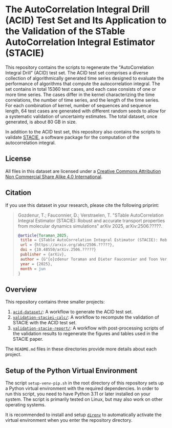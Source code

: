 # The AutoCorrelation Integral Drill (ACID) Test Set and Its Application to the Validation of the STable AutoCorrelation Integral Estimator (STACIE)

This repository contains the scripts to regenerate
the "AutoCorrelation Integral Drill" (ACID) test set.
The ACID test set comprises a diverse collection of algorithmically generated time series
designed to evaluate the performance of algorithms that compute the autocorrelation integral.
The set contains in total 15360 test cases, and each case consists of one or more time series.
The cases differ in the kernel characterizing the time correlations, the number of time series,
and the length of the time series.
For each combination of kernel, number of sequences and sequence length,
64 test cases are generated with different random seeds
to allow for a systematic validation of uncertainty estimates.
The total dataset, once generated, is about 80 GB in size.

In addition to the ACID test set, this repository also contains the scripts to
validate [STACIE](https://molmod.github.io/stacie/),
a software package for the computation of the autocorrelation integral.

## License

All files in this dataset are licensed under a
[Creative Commons Attribution Non Commercial Share Alike 4.0 International](https://creativecommons.org/licenses/by-nc-sa/4.0/legalcode).

## Citation

If you use this dataset in your research, please cite the following priprint:

> Gozdenur, T.; Fauconnier, D.; Verstraelen, T.
> "STable AutoCorrelation Integral Estimator (STACIE): Robust and accurate transport properties from molecular dynamics simulations"
> arXiv 2025, arXiv:2506.?????.
>
> ```bibtex
> @article{Toraman_2025,
>  title = {STable AutoCorrelation Integral Estimator (STACIE): Robust and accurate transport properties from molecular dynamics simulations},
>  url = {https://arxiv.org/abs/2506.?????},
>  doi = {10.48550/arXiv.2506.?????}
>  publisher = {arXiv},
>  author = {G"{o}zdenur Toraman and Dieter Fauconnier and Toon Verstraelen},
>  year = {2025},
>  month = jun
> }
> ```

## Overview

This repository contains three smaller projects:

1. [`acid-dataset/`](acid-dataset/):
   A workflow to generate the ACID test set.
1. [`validation-staciei-calc/`](validation-stacie-calc/):
   A workflow to recompute the validation of STACIE with the ACID test set.
1. [`validation-stacie-report/`](validation-stacie-report/):
   A workflow with post-processing scripts of the validation results
   to regenerate the figures and tables used in the STACIE paper.

The `README.md` files in these directories provide more details about each project.

## Setup of the Python Virtual Environment

The script `setup-venv-pip.sh` in the root directory of this repository
sets up a Python virtual environment with the required dependencies.
In order to run this script, you need to have Python 3.11 or later installed on your system.
The script is primarily tested on Linux, but may also work on other operating systems.

It is recommended to install and setup [`direnv`](https://direnv.net/)
to automatically activate the virtual environment when you enter the repository directory.

```
```
